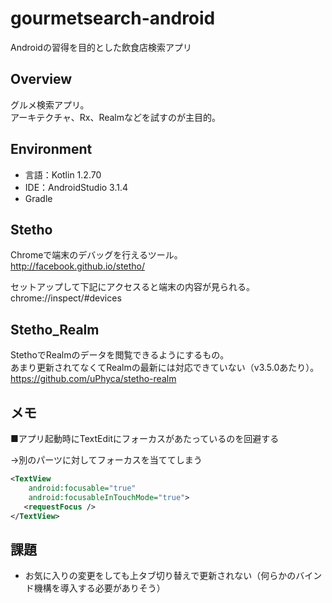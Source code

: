 # gourmetsearch-android
Androidの習得を目的とした飲食店検索アプリ

## Overview
グルメ検索アプリ。  
アーキテクチャ、Rx、Realmなどを試すのが主目的。

## Environment
- 言語：Kotlin 1.2.70
- IDE：AndroidStudio 3.1.4
- Gradle

## Stetho
Chromeで端末のデバッグを行えるツール。  
http://facebook.github.io/stetho/

セットアップして下記にアクセスると端末の内容が見られる。  
chrome://inspect/#devices

## Stetho_Realm
StethoでRealmのデータを閲覧できるようにするもの。  
あまり更新されてなくてRealmの最新には対応できていない（v3.5.0あたり）。  
https://github.com/uPhyca/stetho-realm

## メモ

■アプリ起動時にTextEditにフォーカスがあたっているのを回避する

→別のパーツに対してフォーカスを当ててしまう

```xml
<TextView
    android:focusable="true"
    android:focusableInTouchMode="true">
   <requestFocus /> 
</TextView>
```

## 課題

- お気に入りの変更をしても上タブ切り替えで更新されない（何らかのバインド機構を導入する必要がありそう）

